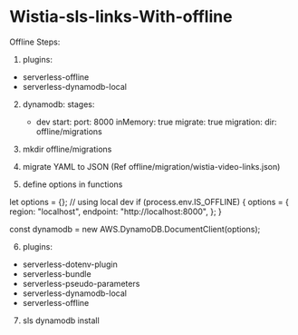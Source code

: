 # Wistia-sls-links-With-offline

Offline Steps:

1. plugins:

- serverless-offline
- serverless-dynamodb-local

2. dynamodb:
   stages:

   - dev
     start:
     port: 8000
     inMemory: true
     migrate: true
     migration:
     dir: offline/migrations

3. mkdir offline/migrations

4. migrate YAML to JSON (Ref offline/migration/wistia-video-links.json)

5. define options in functions

let options = {};
// using local dev
if (process.env.IS_OFFLINE) {
options = {
region: "localhost",
endpoint: "http://localhost:8000",
};
}

const dynamodb = new AWS.DynamoDB.DocumentClient(options);

6. plugins:
  - serverless-dotenv-plugin
  - serverless-bundle
  - serverless-pseudo-parameters
  - serverless-dynamodb-local
  - serverless-offline

7. sls dynamodb install
